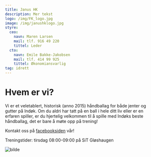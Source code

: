```yaml
---
title: Janus HK
description: Mer tekst
logo: /img/FK_logo.jpg
image: /img/janushklogo.jpg
styre:
  ceo:
    navn: Maren Larsen
    mail: tlf. 916 49 220
    tittel: Leder
  cto:
    navn: Emile Bakke-Jakobsen
    mail: tlf. 414 99 925
    tittel: Økonomiansvarlig
tag: idrett
---
```


# Hvem er vi?

Vi er et veletablert, historisk (anno 2015) håndballag for både jenter og gutter på Indøk. Om du aldri har tatt på en ball i hele ditt liv eller er en erfaren spiller, er du hjertelig velkommen til å spille med Indøks beste håndballag, det er bare å møte opp på trening!

Kontakt oss på [facebooksiden](https://www.facebook.com/janushk/) vår!

Treningstider: tirsdag 08:00-09:00 på SiT Gløshaugen

![bilde](/img/janushk.jpg)
